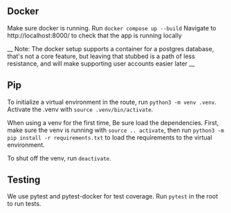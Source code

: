 ## Docker
Make sure docker is running.
Run `docker compose up --build`
Navigate to http://localhost:8000/ to check that the app is running locally

__ Note: The docker setup supports a container for a postgres database, that's not a core feature, but leaving that stubbed is a path of less resistance, and will make supporting user accounts easier later __

## Pip
To initialize a virtual environment in the route, run `python3 -m venv .venv`.
Activate the .venv with `source .venv/bin/activate`.

When using a venv for the first time, Be sure load the dependencies.
First, make sure the venv is running with `source .. activate`,
then run `python3 -m pip install -r requirements.txt` to load the requirements to  the virtual environment.

To shut off the venv, run `deactivate`.


## Testing
We use pytest and pytest-docker for test coverage. Run `pytest` in the root to run tests.
